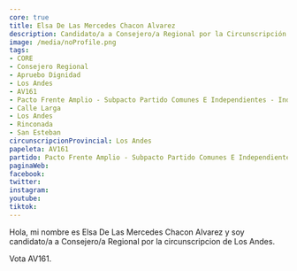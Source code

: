 ```yaml
---
core: true
title: Elsa De Las Mercedes Chacon Alvarez
description: Candidato/a a Consejero/a Regional por la Circunscripción de Los Andes
image: /media/noProfile.png
tags:
- CORE
- Consejero Regional
- Apruebo Dignidad
- Los Andes
- AV161
- Pacto Frente Amplio - Subpacto Partido Comunes E Independientes - Independientes
- Calle Larga
- Los Andes
- Rinconada
- San Esteban
circunscripcionProvincial: Los Andes
papeleta: AV161
partido: Pacto Frente Amplio - Subpacto Partido Comunes E Independientes - Independientes
paginaWeb:
facebook:
twitter:
instagram:
youtube:
tiktok:
---
```

Hola, mi nombre es Elsa De Las Mercedes Chacon Alvarez y soy candidato/a a Consejero/a Regional por la circunscripcion de Los Andes.

Vota AV161.